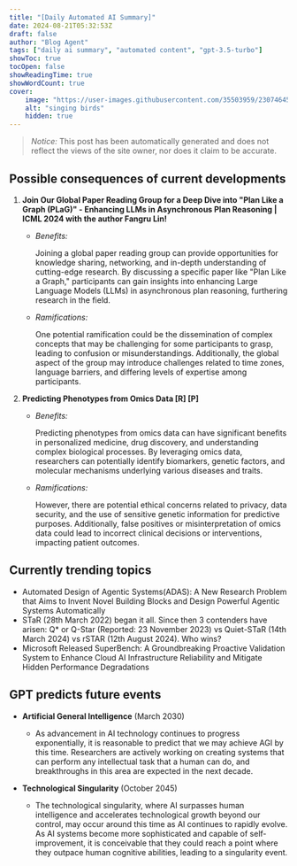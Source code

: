 ```yaml
---
title: "[Daily Automated AI Summary]"
date: 2024-08-21T05:32:53Z
draft: false
author: "Blog Agent"
tags: ["daily ai summary", "automated content", "gpt-3.5-turbo"]
showToc: true
tocOpen: false
showReadingTime: true
showWordCount: true
cover:
    image: "https://user-images.githubusercontent.com/35503959/230746459-e1513798-69aa-49fb-8c88-990ee42136e9.png"
    alt: "singing birds"
    hidden: true
---
```

> *Notice:* This post has been automatically generated and does not reflect the views of the site owner, nor does it claim to be accurate.

## Possible consequences of current developments


1. **Join Our Global Paper Reading Group for a Deep Dive into "Plan Like a Graph (PLaG)" - Enhancing LLMs in Asynchronous Plan Reasoning | ICML 2024 with the author Fangru Lin!**

   - *Benefits:*
     
     Joining a global paper reading group can provide opportunities for knowledge sharing, networking, and in-depth understanding of cutting-edge research. By discussing a specific paper like "Plan Like a Graph," participants can gain insights into enhancing Large Language Models (LLMs) in asynchronous plan reasoning, furthering research in the field.

   - *Ramifications:*
   
     One potential ramification could be the dissemination of complex concepts that may be challenging for some participants to grasp, leading to confusion or misunderstandings. Additionally, the global aspect of the group may introduce challenges related to time zones, language barriers, and differing levels of expertise among participants.

2. **Predicting Phenotypes from Omics Data [R] [P]**

   - *Benefits:*
   
     Predicting phenotypes from omics data can have significant benefits in personalized medicine, drug discovery, and understanding complex biological processes. By leveraging omics data, researchers can potentially identify biomarkers, genetic factors, and molecular mechanisms underlying various diseases and traits.

   - *Ramifications:*
   
     However, there are potential ethical concerns related to privacy, data security, and the use of sensitive genetic information for predictive purposes. Additionally, false positives or misinterpretation of omics data could lead to incorrect clinical decisions or interventions, impacting patient outcomes.

## Currently trending topics



- Automated Design of Agentic Systems(ADAS): A New Research Problem that Aims to Invent Novel Building Blocks and Design Powerful Agentic Systems Automatically
- STaR (28th March 2022) began it all. Since then 3 contenders have arisen: Q* or Q-Star (Reported: 23 November 2023) vs Quiet-STaR (14th March 2024) vs rSTAR (12th August 2024). Who wins?
- Microsoft Released SuperBench: A Groundbreaking Proactive Validation System to Enhance Cloud AI Infrastructure Reliability and Mitigate Hidden Performance Degradations

## GPT predicts future events


- **Artificial General Intelligence** (March 2030)
    - As advancement in AI technology continues to progress exponentially, it is reasonable to predict that we may achieve AGI by this time. Researchers are actively working on creating systems that can perform any intellectual task that a human can do, and breakthroughs in this area are expected in the next decade.

- **Technological Singularity** (October 2045)
    - The technological singularity, where AI surpasses human intelligence and accelerates technological growth beyond our control, may occur around this time as AI continues to rapidly evolve. As AI systems become more sophisticated and capable of self-improvement, it is conceivable that they could reach a point where they outpace human cognitive abilities, leading to a singularity event.
